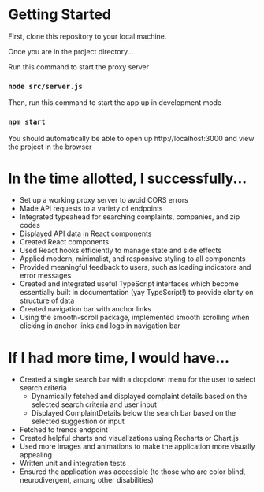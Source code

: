 # Getting Started

First, clone this repository to your local machine.

Once you are in the project directory...

Run this command to start the proxy server
### `node src/server.js`

Then, run this command to start the app up in development mode
### `npm start`

You should automatically be able to open up http://localhost:3000 and view the project in the browser


# In the time allotted, I successfully...
* Set up a working proxy server to avoid CORS errors
* Made API requests to a variety of endpoints
* Integrated typeahead for searching complaints, companies, and zip codes
* Displayed API data in React components
* Created React components
* Used React hooks efficiently to manage state and side effects
* Applied modern, minimalist, and responsive styling to all components
* Provided meaningful feedback to users, such as loading indicators and error messages
* Created and integrated useful TypeScript interfaces which become essentially built in documentation (yay TypeScript!) to provide clarity on structure of data
* Created navigation bar with anchor links
* Using the smooth-scroll package, implemented smooth scrolling when clicking in anchor links and logo in navigation bar

# If I had more time, I would have...
* Created a single search bar with a dropdown menu for the user to select search criteria
    * Dynamically fetched and displayed complaint details based on the selected search criteria and user input
    * Displayed ComplaintDetails below the search bar based on the selected suggestion or input
* Fetched to trends endpoint
* Created helpful charts and visualizations using Recharts or Chart.js
* Used more images and animations to make the application more visually appealing
* Written unit and integration tests
* Ensured the application was accessible (to those who are color blind, neurodivergent, among other disabilities)